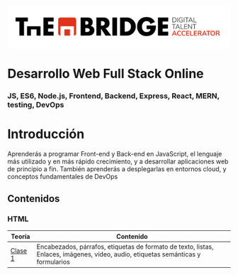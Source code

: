 ![logotipo de The Bridge](./img/logo.png "logotipo de The Bridge")

# Desarrollo Web Full Stack Online

### JS, ES6, Node.js, Frontend, Backend, Express, React, MERN, testing, DevOps

# Introducción

Aprenderás a programar Front-end y Back-end en JavaScript, el lenguaje más utilizado y en más rápido crecimiento, y a desarrollar aplicaciones web de principio a fin. También aprenderás a desplegarlas en entornos cloud, y conceptos fundamentales de DevOps

## Contenidos

### HTML

| Teorí­a                          | Contenido                                                                                                                         |
| -------------------------------- | --------------------------------------------------------------------------------------------------------------------------------- |
| [Clase 1](RAMPUP/html/clase1.md) | Encabezados, párrafos, etiquetas de formato de texto, listas, Enlaces, imágenes, vídeo, audio, etiquetas semánticas y formularios |
